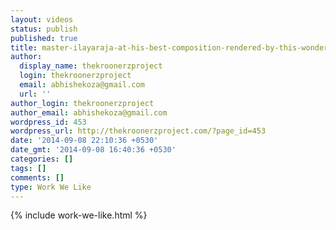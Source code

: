 ```yaml
---
layout: videos
status: publish
published: true
title: master-ilayaraja-at-his-best-composition-rendered-by-this-wonderful-group-sanskruti-feat-abhay-jodhpurkar-bhavya-pandit-jananie-sv
author:
  display_name: thekroonerzproject
  login: thekroonerzproject
  email: abhishekoza@gmail.com
  url: ''
author_login: thekroonerzproject
author_email: abhishekoza@gmail.com
wordpress_id: 453
wordpress_url: http://thekroonerzproject.com/?page_id=453
date: '2014-09-08 22:10:36 +0530'
date_gmt: '2014-09-08 16:40:36 +0530'
categories: []
tags: []
comments: []
type: Work We Like
---
```


{% include work-we-like.html %}
